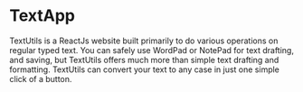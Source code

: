 # TextApp
TextUtils is a ReactJs website built primarily to do various operations on regular typed text. You can safely use WordPad or NotePad for text drafting, and saving, but TextUtils offers much more than simple text drafting and formatting. TextUtils can convert your text to any case in just one simple click of a button.
